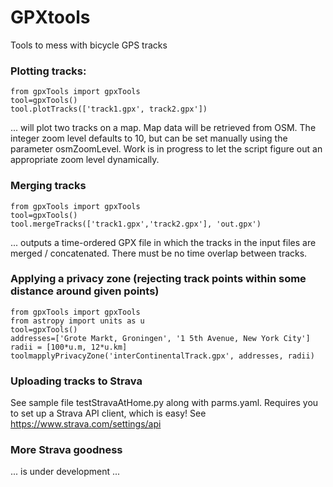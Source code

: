 # GPXtools
Tools to mess with bicycle GPS tracks 

### Plotting tracks:
```
from gpxTools import gpxTools
tool=gpxTools()
tool.plotTracks(['track1.gpx', track2.gpx'])
```
... will plot two tracks on a map.  Map data will be retrieved from OSM.
The integer zoom level defaults to 10, but can be set manually using the parameter osmZoomLevel.
Work is in progress to let the script figure out an appropriate zoom level dynamically.

### Merging tracks
```
from gpxTools import gpxTools
tool=gpxTools()
tool.mergeTracks(['track1.gpx','track2.gpx'], 'out.gpx')
```
... outputs a time-ordered GPX file in which the tracks in the input files are merged / concatenated.  There must be no time overlap between tracks.

### Applying a privacy zone (rejecting track points within some distance around given points)
```
from gpxTools import gpxTools
from astropy import units as u
tool=gpxTools()
addresses=['Grote Markt, Groningen', '1 5th Avenue, New York City']
radii = [100*u.m, 12*u.km]
toolmapplyPrivacyZone('interContinentalTrack.gpx', addresses, radii)
```

### Uploading tracks to Strava
See sample file testStravaAtHome.py along with parms.yaml.
Requires you to set up a Strava API client, which is easy!  See https://www.strava.com/settings/api

### More Strava goodness
... is under development ...